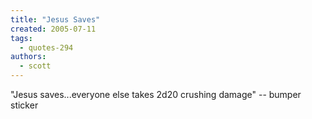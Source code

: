```yaml
---
title: "Jesus Saves"
created: 2005-07-11
tags: 
  - quotes-294
authors: 
  - scott
---
```


"Jesus saves...everyone else takes 2d20 crushing damage" -- bumper sticker
